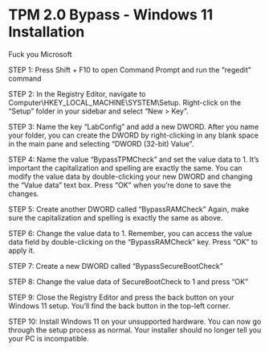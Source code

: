 # TPM 2.0 Bypass - Windows 11 Installation
Fuck you Microsoft


STEP 1: Press Shift + F10 to open Command Prompt and run the “regedit” command

STEP 2: In the Registry Editor, navigate to Computer\HKEY_LOCAL_MACHINE\SYSTEM\Setup. Right-click on the “Setup” folder in your sidebar and select “New > Key”.

STEP 3: Name the key “LabConfig” and add a new DWORD. After you name your folder, you can create the DWORD by right-clicking in any blank space in the main pane and selecting “DWORD (32-bit) Value”.

STEP 4: Name the value “BypassTPMCheck” and set the value data to 1. It’s important the capitalization and spelling are exactly the same. You can modify the value data by double-clicking your new DWORD and changing the “Value data” text box. Press “OK” when you’re done to save the changes.

STEP 5: Create another DWORD called “BypassRAMCheck” Again, make sure the capitalization and spelling is exactly the same as above.

STEP 6: Change the value data to 1. Remember, you can access the value data field by double-clicking on the “BypassRAMCheck” key. Press “OK” to apply it.

STEP 7: Create a new DWORD called “BypassSecureBootCheck”

STEP 8: Change the value data of SecureBootCheck to 1 and press “OK”

STEP 9: Close the Registry Editor and press the back button on your Windows 11 setup. You’ll find the back button in the top-left corner.

STEP 10: Install Windows 11 on your unsupported hardware. You can now go through the setup process as normal. Your installer should no longer tell you your PC is incompatible.
